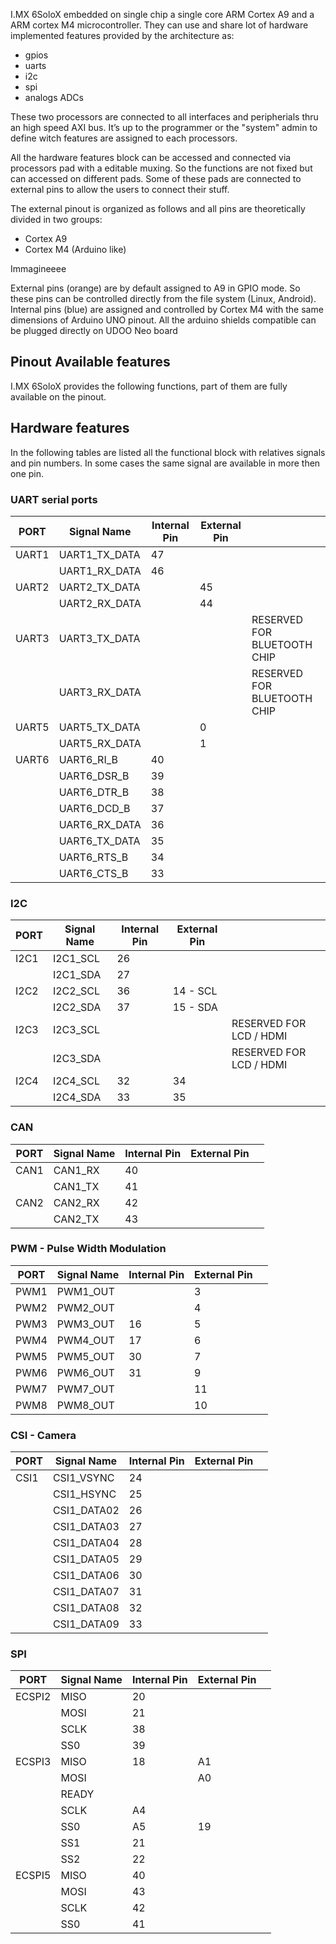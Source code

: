 I.MX 6SoloX embedded on single chip a single core ARM Cortex A9 and a ARM cortex M4 microcontroller. They can use and share lot of hardware implemented features provided by the architecture as:
* gpios
* uarts
* i2c
* spi
* analogs ADCs

These two processors are connected to all interfaces and peripherials thru an high speed AXI bus. It’s up to the programmer or the "system" admin to define witch features are assigned to each processors.

All the hardware features block can be accessed and connected via processors pad with a editable muxing. So the functions are not fixed but can accessed on different pads.
Some of these pads are connected to external pins to allow the users to connect their stuff.

The external pinout is organized as follows and all pins are theoretically divided in two groups:
* Cortex A9
* Cortex M4 (Arduino like) 

Immagineeee

External pins (orange) are by default assigned to A9 in GPIO mode. So these pins can be controlled directly from the file system (Linux, Android).
Internal pins (blue) are assigned and controlled by Cortex M4 with the same dimensions of Arduino UNO pinout. All the arduino shields compatible can be plugged directly on UDOO Neo board

## Pinout Available features

I.MX 6SoloX provides the following functions, part of them are fully available on the pinout. 

## Hardware features
In the following tables are listed all the functional block with relatives signals and pin numbers.
In some cases the same signal are available in more then one pin.

### UART serial ports
| PORT  | Signal Name   | Internal Pin      | External Pin      |                             |
|-------|---------------|-------------------|-------------------|-----------------------------|
| UART1 | UART1_TX_DATA | 47                |                   |                             |
|       | UART1_RX_DATA | 46                |                   |                             |
| UART2 | UART2_TX_DATA |                   | 45                |                             |
|       | UART2_RX_DATA |                   | 44                |                             |
| UART3 | UART3_TX_DATA |                   |                   | RESERVED FOR BLUETOOTH CHIP |
|       | UART3_RX_DATA |                   |                   | RESERVED FOR BLUETOOTH CHIP |
| UART5 | UART5_TX_DATA |                   | 0                 |                             |
|       | UART5_RX_DATA |                   | 1                 |                             |
| UART6 | UART6_RI_B    | 40                |                   |                             |
|       | UART6_DSR_B   | 39                |                   |                             |
|       | UART6_DTR_B   | 38                |                   |                             |
|       | UART6_DCD_B   | 37                |                   |                             |
|       | UART6_RX_DATA | 36                |                   |                             |
|       | UART6_TX_DATA | 35                |                   |                             |
|       | UART6_RTS_B   | 34                |                   |                             |
|       | UART6_CTS_B   | 33                |                   |                             |


### I2C
| PORT  | Signal Name   | Internal Pin      | External Pin      |                             |
|-------|---------------|-------------------|-------------------|-----------------------------|
| I2C1  | I2C1_SCL      | 26                |                   |                             |
|       | I2C1_SDA      | 27                |                   |                             |
| I2C2  | I2C2_SCL      | 36                | 14 - SCL          |                             |
|       | I2C2_SDA      | 37                | 15 - SDA          |                             |
| I2C3  | I2C3_SCL      |                   |                   | RESERVED FOR LCD / HDMI     |
|       | I2C3_SDA      |                   |                   | RESERVED FOR LCD / HDMI     |
| I2C4  | I2C4_SCL      | 32                | 34                |                             |
|       | I2C4_SDA      | 33                | 35                |                             |


### CAN
| PORT  | Signal Name  | Internal Pin      | External Pin      |                             |
|-------|--------------|-------------------|-------------------|-----------------------------|
| CAN1  | CAN1_RX      | 40                |                   |                             |
|       | CAN1_TX      | 41                |                   |                             |
| CAN2  | CAN2_RX      | 42                |                   |                             |
|       | CAN2_TX      | 43                |                   |                             |

### PWM - Pulse Width Modulation
| PORT  | Signal Name   | Internal Pin      | External Pin      |                             |
|-------|---------------|-------------------|-------------------|-----------------------------|
| PWM1  | PWM1_OUT      |                   | 3                 |                             |
| PWM2  | PWM2_OUT      |                   | 4                 |                             |
| PWM3  | PWM3_OUT      | 16                | 5                 |                             |
| PWM4  | PWM4_OUT      | 17                | 6                 |                             |
| PWM5  | PWM5_OUT      | 30                | 7                 |                             |
| PWM6  | PWM6_OUT      | 31                | 9                 |                             |
| PWM7  | PWM7_OUT      |                   | 11                |                             |
| PWM8  | PWM8_OUT      |                   | 10                |                             |

### CSI - Camera 
| PORT  | Signal Name   | Internal Pin      | External Pin    |                             |
|-------|---------------|-------------------|-----------------|-----------------------------|
| CSI1  | CSI1_VSYNC    | 24                |                 |                             |
|       | CSI1_HSYNC    | 25                |                 |                             |
|       | CSI1_DATA02   | 26                |                 |                             |
|       | CSI1_DATA03   | 27                |                 |                             |
|       | CSI1_DATA04   | 28                |                 |                             |
|       | CSI1_DATA05   | 29                |                 |                             |
|       | CSI1_DATA06   | 30                |                 |                             |
|       | CSI1_DATA07   | 31                |                 |                             |
|       | CSI1_DATA08   | 32                |                 |                             |
|       | CSI1_DATA09   | 33                |                 |                             |


### SPI
| PORT    | Signal Name   | Internal Pin      | External Pin    |                             |
|---------|---------------|-------------------|-----------------|-----------------------------|
| ECSPI2  | MISO          | 20                |                 |                             |
|         | MOSI          | 21                |                 |                             |
|         | SCLK          | 38                |                 |                             |
|         | SS0           | 39                |                 |                             |
| ECSPI3  | MISO          | 18                | A1              |                             |
|         | MOSI          |                   | A0              |                             |
|         | READY         |                   |                 |                             |
|         | SCLK          | A4                |                 |                             |
|         | SS0           | A5                | 19              |                             |
|         | SS1           | 21                |                 |                             |
|         | SS2           | 22                |                 |                             |
| ECSPI5  | MISO          | 40                |                 |                             |
|         | MOSI          | 43                |                 |                             |
|         | SCLK          | 42                |                 |                             |
|         | SS0           | 41                |                 |                             |
